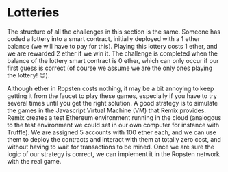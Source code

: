 # Lotteries

The structure of all the challenges in this section is the same. Someone has coded a lottery into a smart contract, initially
deployed with a 1 ether balance (we will have to pay for this). Playing this lottery costs 1 ether, and we are rewarded 2 ether
if we win it. The challenge is completed when the balance of the lottery smart contract is 0 ether, which can only occur if our
first guess is correct (of course we assume we are the only ones playing the lottery! :wink:).

Although ether in Ropsten costs nothing, it may be a bit annoying to keep getting it from the faucet to play these games,
especially if you have to try several times until you get the right solution. A good
strategy is to simulate the games in the Javascript Virtual Machine (VM) that Remix provides. Remix creates a test Ethereum
environment running in the cloud (analogous to the test environment we could set in our own computer for instance with Truffle).
We are assigned 5 accounts with
100 ether each, and we can use them to deploy the contracts and interact with them at totally zero cost, and without having to
wait for transactions to be mined. Once we are sure the logic of our strategy is correct, we can implement it in the Ropsten
network with the real game.

